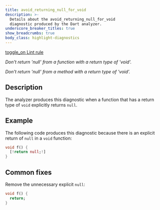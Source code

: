 ```yaml
---
title: avoid_returning_null_for_void
description: >-
  Details about the avoid_returning_null_for_void
  diagnostic produced by the Dart analyzer.
underscore_breaker_titles: true
show_breadcrumbs: true
body_class: highlight-diagnostics
---
```


<div class="tags">
  <a class="tag-label"
      href="/tools/linter-rules/avoid_returning_null_for_void"
      title="Learn about the lint rule that enables this diagnostic."
      aria-label="Learn about the lint rule that enables this diagnostic."
      target="_blank">
    <span class="material-symbols" aria-hidden="true">toggle_on</span>
    <span>Lint rule</span>
  </a>
</div>

_Don't return 'null' from a function with a return type of 'void'._

_Don't return 'null' from a method with a return type of 'void'._

## Description

The analyzer produces this diagnostic when a function that has a return
type of `void` explicitly returns `null`.

## Example

The following code produces this diagnostic because there is an explicit
return of `null` in a `void` function:

```dart
void f() {
  [!return null;!]
}
```

## Common fixes

Remove the unnecessary explicit `null`:

```dart
void f() {
  return;
}
```
